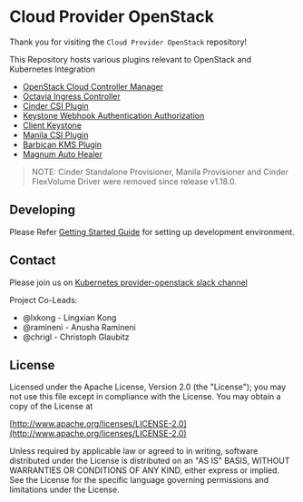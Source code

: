 # Cloud Provider OpenStack

Thank you for visiting the `Cloud Provider OpenStack` repository!

This Repository hosts various plugins relevant to OpenStack and Kubernetes Integration

* [OpenStack Cloud Controller Manager](/docs/using-openstack-cloud-controller-manager.md/)
* [Octavia Ingress Controller](/docs/using-octavia-ingress-controller.md/)
* [Cinder CSI Plugin](/docs/using-cinder-csi-plugin.md/)
* [Keystone Webhook Authentication Authorization](/docs/using-keystone-webhook-authenticator-and-authorizer.md/)
* [Client Keystone](/docs/using-client-keystone-auth.md/)
* [Manila CSI Plugin](/docs/using-manila-csi-plugin.md/)
* [Barbican KMS Plugin](/docs/using-barbican-kms-plugin.md/)
* [Magnum Auto Healer](/docs/using-magnum-auto-healer.md/)

> NOTE: Cinder Standalone Provisioner, Manila Provisioner and Cinder FlexVolume Driver were removed since release v1.18.0.

## Developing

Please Refer [Getting Started Guide](/docs/getting-started-provider-dev.md/) for setting up development environment.

## Contact

Please join us on [Kubernetes provider-openstack slack channel](https://kubernetes.slack.com/messages/provider-openstack)

Project Co-Leads:
* @lxkong - Lingxian Kong
* @ramineni - Anusha Ramineni
* @chrigl - Christoph Glaubitz

## License

Licensed under the Apache License, Version 2.0 (the "License");
you may not use this file except in compliance with the License.
You may obtain a copy of the License at

[http://www.apache.org/licenses/LICENSE-2.0](http://www.apache.org/licenses/LICENSE-2.0)

Unless required by applicable law or agreed to in writing, software
distributed under the License is distributed on an "AS IS" BASIS,
WITHOUT WARRANTIES OR CONDITIONS OF ANY KIND, either express or implied.
See the License for the specific language governing permissions and
limitations under the License.
